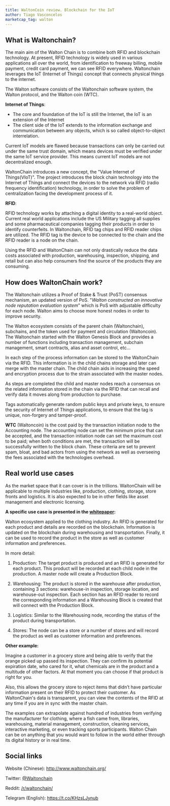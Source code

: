 ```yaml
---
title: WaltonCoin review. Blockchain for the IoT
author: Tiago Vasconcelos
marketcap_tag: walton
---
```


## What is Waltonchain?
The main aim of the Walton Chain is to combine both RFID and blockchain technology. At present, RFID technology is widely used in various applications all over the world, from identification to freeway billing, mobile payment, credit card payment, we can see RFID everywhere. Waltonchain leverages the IoT (Internet of Things) concept that connects physical things to the internet.

The Walton software consists of the Waltonchain software system, the Walton protocol, and the Walton coin (WTC).

__Internet of Things__:
- The core and foundation of the IoT is still the Internet, the IoT is an extension of the Internet
- The client side of the IoT extends to the information exchange and communication between any objects, which is so called object-to-object interrelation.

Current IoT models are flawed because transactions can only be carried out under the same trust domain, which means devices must be verified under the same IoT service provider. This means current IoT models are not decentralized enough.

WaltonChain introduces a new concept, the "Value Internet of Things(VIoT)". The project introduces the block chain technology into the Internet of Things and connect the devices to the network via RFID (radio frequency identification) technology, in order to solve the problem of centralization facing the development process of it.

__RFID__:

RFID technology works by attaching a digital identity to a real-world object. Current real world applications include the US Military tagging all supplies and some pharmaceutical companies tagging their products in order to identify counterfeits. In Waltonchain, RFID tag chips and RFID reader chips are utilized. The RFID tag is the device to be connected to the chain and the RFID reader is a node on the chain.

Using the RFID and WaltonChain can not only drastically reduce the data costs associated with production, warehousing, inspection, shipping, and retail but can also help consumers find the source of the products they are consuming.

## How does WaltonChain work?
The Waltonchain utilizes a Proof of Stake & Trust (PoST) consensus mechanism, an updated version of PoS. "*Walton constructed an innovative node reputation evaluation system*" which is PoS with adjustable difficulty for each node. Walton aims to choose more honest nodes in order to improve security.

The Walton ecosystem consists of the parent chain (Waltonchain), subchains, and the token used for payment and circulation (Waltoncoin). The Waltonchain started with the Walton Genesis Block and provides a number of functions including transaction management, subchain management, smart contracts, alias and asset control, etc...

In each step of the process information can be stored to the WaltonChain via the RFID.  This information is in the child chains storage and later can merge with the master chain. The child chain aids in increasing the speed and encryption process due to the strain associated with the master nodes.

As steps are completed the child and master nodes reach a consensus on the related information stored in the chain via the RFID that can recall and verify data it moves along from production to purchase.

Tags automatically generate random public keys and private keys, to ensure the security of Internet of Things applications, to ensure that the tag is unique, non-forgery and tamper-proof.

__WTC__ (Waltoncoin) is the cost paid by the transaction initiation node to the Accounting node. The accounting node can set the minimum price that can be accepted, and the transaction initiation node can set the maximum cost to be paid; when both conditions are met, the transaction will be successfully written to the block chain. These criteria are set to prevent spam, bloat, and bad actors from using the network as well as overseeing the fees associated with the technologies overhead.

## Real world use cases
As the market space that it can cover is in the trillions. WaltonChain will be applicable to multiple industries like, production, clothing, storage, store fronts and logistics. It is also expected to be in other fields like asset management and electronic licensing.

__A specific use case is presented in the [whitepaper](http://www.waltonchain.org/upload/1498826072890.pdf):__

Walton ecosystem applied to the clothing industry. An RFID is generated for each product and details are recorded on the blockchain. Information is updated on the blockchain during warehousing and transportation. Finally, it can be used to record the product in the store as well as customer information and preferences.

In more detail:
1. Production: The target product is produced and an RFID is generated for each product. This product will be recorded at each child node in the production. A master node will create a Production Block.

2. Warehousing: The product is stored in the warehouse after production, containing 3 sections: warehouse-in inspection, storage location, and warehouse-out inspection. Each section has an RFID reader to record the corresponding information and a Warehousing Block is created that will connect with the Production Block.

3. Logistics: Similar to the Warehousing node, recording the status of the product during transportation.

4. Stores: The node can be a store or a number of stores and will record the product as well as customer information and preferences.

__Other example:__

Imagine a customer in a grocery store and being able to verify that the orange picked up passed its inspection. They can confirm its potential expiration date, who cared for it, what chemicals are in the product and a multitude of other factors. At that moment you can choose if that product is right for you.

Also, this allows the grocery store to reject items that didn’t have particular information present on their RFID to protect their customer. As WaltonChain's data is transparent, you can view the contents of the RFID at any time if you are in sync with the master chain.

The examples can extrapolate against hundred of industries from verifying the manufacturer for clothing, where a fish came from, libraries, warehousing, material management, construction, cleaning services, interactive marketing, or even tracking sports participants.  Walton Chain can be on anything that you would want to follow in the world either through its digital history or in real time.

## Social links
Website (Chinese): http://www.waltonchain.org/

Twitter: [@Waltonchain](https://twitter.com/Waltonchain)

Reddit: [/r/waltonchain/](https://www.reddit.com/r/waltonchain/)

Telegram (English): https://t.co/KHzsLJynub
